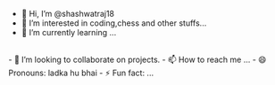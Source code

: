 - 👋 Hi, I’m @shashwatraj18
- 👀 I’m interested in coding,chess and other stuffs...
- 🌱 I’m currently learning ...
 <br>
- 💞️ I’m looking to collaborate on projects.
- 📫 How to reach me ...
- 😄 Pronouns: ladka hu bhai
- ⚡ Fun fact: ...

<!---
shashwatraj18/shashwatraj18 is a ✨ special ✨ repository because its `README.md` (this file) appears on your GitHub profile.
You can click the Preview link to take a look at your changes.
--->
